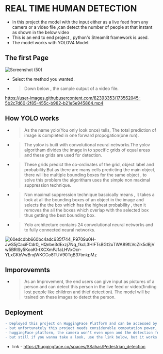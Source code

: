 # REAL TIME HUMAN DETECTION

- In this project the model with the input either as a live feed from any camera or a video file ,can detect the number of people at that instant as shown in the below video
- This is an end to end project , python's Streamlit framework is used.
- The model works with YOLOV4 Model.

## The first Page 


![Screenshot (50)](https://user-images.githubusercontent.com/82393353/177955567-0fb39eac-d73b-4285-9510-076318f82e35.png)

- Select the method you wanted.

- > Down below , the sample output of a video file.

https://user-images.githubusercontent.com/82393353/173562045-5b2c7d60-2f85-455c-b982-b21e5e945864.mp4


## How YOLO works

- > As the name yolo(You only look once) tells, The total prediction of image is completed in one forward propogation(one run).

- > The yolov is built with convolutional neural networks.The yolov algoritham divides the image in to specific grids of equal areas and these grids are used for detection.

- > These grids predict the co-ordinates of the grid, object label and probability.But as there are many cells predicting the main object, there will be multiple bounding boxes for the same object , to solve this problem the algoritham uses the simple non maximal suppression technique.

- > Non maximal suppression technique bascically means , it takes a look at all the bounding boxes of an object in the image and selects the the box which has the highest probability , then it removes the all the boxes which overlap with the selected box thus getting the best bounding box.

- > Yolo architecture contains 24 convolutional neural networks and to fully connected neural networks.




![60edcdbb660bc4adc635f744_P9709u0H-JwS5jCaxiFCdr0_HQnbe3dExzj7Nq_fkcL3HIFTsBGt2uTWA89fLVcZik5dBjVw5BRlSy5KooKI-tXCXmPJ1aLHVxOcr-YLxGKbVwBrxjWKCCo8TUV90TgB37tmkpMz](https://user-images.githubusercontent.com/82393353/178156157-d3336995-b119-4aec-8c05-217019a3c83a.png)



## Imporovemnts 

- > As an Improvement, the end users can give input as pictures of a person and can detect this person in the live feed or video(finding lost people like children and thief detection). The model will be trained on these images to detect the person.
## Deployment 
```diff
- Deployed this project on HuggingFace Platform and can be accessed by any one with the link given below , 
- but unfortunately this project needs considerable computation power, this is  running on the free plan of 
- huggingFace platform, the camera won't even open and the detection for video files is very very slow,
- but still if you wanna take a look, use the link below, but it works fine when i run it locally on my pc.
```
- link - https://huggingface.co/spaces/SSahas/Pedestrian_detection
